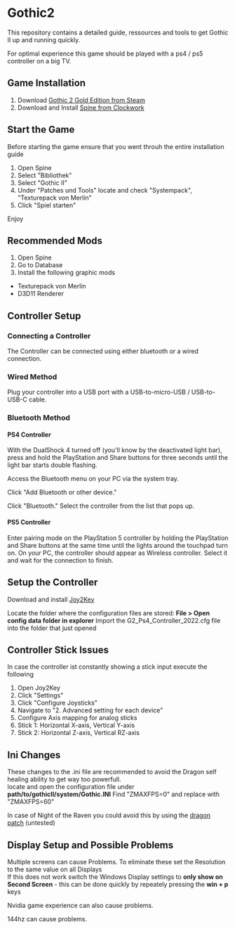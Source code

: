 # Gothic2
This repository contains a detailed guide, ressources and tools to get Gothic II up and running quickly.

For optimal experience this game should be played with a ps4 / ps5 controller on a big TV.

## Game Installation
1. Download [Gothic 2 Gold Edition from Steam](https://store.steampowered.com/app/39510/Gothic_II_Gold_Edition/)
2. Download and Install [Spine from Clockwork](https://clockwork-origins.com/spine/)

## Start the Game
Before starting the game ensure that you went throuh the entire installation guide
1. Open Spine
2. Select "Bibliothek"
3. Select "Gothic II"
4. Under "Patches und Tools" locate and check "Systempack", "Texturepack von Merlin"
5. Click "Spiel starten"

Enjoy

## Recommended Mods
1. Open Spine
2. Go to Database
3. Install the following graphic mods

- Texturepack von Merlin
- D3D11 Renderer

## Controller Setup

### Connecting a Controller
The Controller can be connected using either bluetooth or a wired connection.

### Wired Method
Plug your controller into a USB port with a USB-to-micro-USB / USB-to-USB-C cable.

### Bluetooth Method

#### PS4 Controller
With the DualShock 4 turned off (you'll know by the deactivated light bar), press and hold the PlayStation and Share buttons for three seconds until the light bar starts double flashing.

Access the Bluetooth menu on your PC via the system tray.

Click "Add Bluetooth or other device."

Click "Bluetooth."
Select the controller from the list that pops up.

#### PS5 Controller
Enter pairing mode on the PlayStation 5 controller by holding the PlayStation and Share buttons at the same time until the lights around the touchpad turn on.
On your PC, the controller should appear as Wireless controller.
Select it and wait for the connection to finish.

## Setup the Controller

Download and install [Joy2Key](https://joytokey.net/en/download)

Locate the folder where the configuration files are stored: **File > Open config data folder in explorer**
Import the G2_Ps4_Controller_2022.cfg file into the folder that just opened

## Controller Stick Issues
In case the controller ist constantly showing a stick input execute the following
1. Open Joy2Key
2. Click "Settings" 
3. Click "Configure Joysticks"
4. Navigate to "2. Advanced setting for each device"
5. Configure Axis mapping for analog sticks
6. Stick 1: Horizontal X-axis, Vertical Y-axis
7. Stick 2: Horizontal Z-axis, Vertical RZ-axis

## Ini Changes
These changes to the .ini file are recommended to avoid the Dragon self healing ability to get way too powerfull.<br>
locate and open the configuration file under **path/to/gothicII/system/Gothic.INI**
Find "ZMAXFPS=0" and replace with "ZMAXFPS=60"

In case of Night of the Raven you could avoid this by using the [dragon patch](https://www.worldofgothic.de/dl/download_703.htm) (untested)

## Display Setup and Possible Problems
Multiple screens can cause Problems. To eliminate these set the Resolution to the same value on all Displays<br>
If this does not work switch the Windows Display settings to **only show on Second Screen** - this can be done quickly by repeately pressing the **win + p** keys

Nvidia game experience can also cause problems.

144hz can cause problems.

